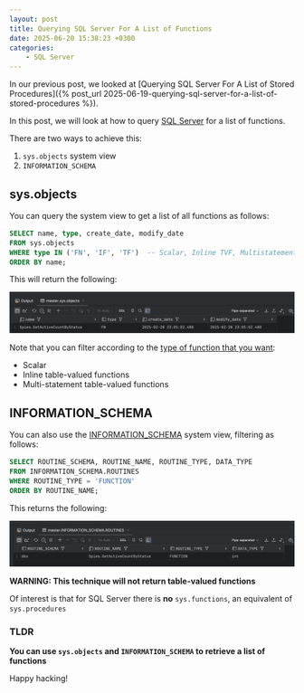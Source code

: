 ```yaml
---
layout: post
title: Querying SQL Server For A List of Functions
date: 2025-06-20 15:38:23 +0300
categories:
    - SQL Server
---
```


In our previous post, we looked at [Querying SQL Server For A List of Stored Procedures]({% post_url 2025-06-19-querying-sql-server-for-a-list-of-stored-procedures %}).

In this post, we will look at how to query [SQL Server](https://www.microsoft.com/en-us/sql-server) for a list of functions.

There are two ways to achieve this:

1. `sys.objects` system view
2. `INFORMATION_SCHEMA`

## sys.objects

You can query the system view to get a list of all functions as follows:

```sql
SELECT name, type, create_date, modify_date
FROM sys.objects
WHERE type IN ('FN', 'IF', 'TF')  -- Scalar, Inline TVF, Multistatement TVF
ORDER BY name;
```

This will return the following:

![sysobjectsfunctions](../images/2025/06/sysobjectsfunctions.png)

Note that you can filter according to the [type of function that you want](https://www.scholarhat.com/tutorial/sqlserver/different-types-of-sql-server-functions):

- Scalar
- Inline table-valued functions
- Multi-statement table-valued functions

## INFORMATION_SCHEMA

You can also use the [INFORMATION_SCHEMA](https://learn.microsoft.com/en-us/sql/relational-databases/system-information-schema-views/system-information-schema-views-transact-sql?view=sql-server-ver17) system view, filtering as follows:

```sql
SELECT ROUTINE_SCHEMA, ROUTINE_NAME, ROUTINE_TYPE, DATA_TYPE
FROM INFORMATION_SCHEMA.ROUTINES
WHERE ROUTINE_TYPE = 'FUNCTION'
ORDER BY ROUTINE_NAME;
```

This returns the following:

![informationschemafunctions](../images/2025/06/informationschemafunctions.png)

**WARNING: This technique will not return table-valued functions**

Of interest is that for SQL Server there is **no** `sys.functions`, an equivalent of `sys.procedures`

### TLDR

**You can use `sys.objects` and `INFORMATION_SCHEMA` to retrieve a list of functions**

Happy hacking!
